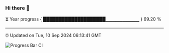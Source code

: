 ### Hi there 👋

⏳ Year progress { ████████████████████▁▁▁▁▁▁▁▁▁▁ } 69.20 %

---

⏰ Updated on Tue, 10 Sep 2024 06:13:41 GMT

![Progress Bar CI](https://github.com/Shyam-Makwana/GitHub-Actions-Demo/workflows/Progress%20Bar%20CI/badge.svg)
